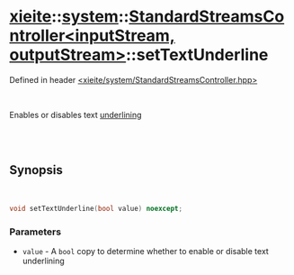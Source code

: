 # [xieite](../../xieite.md)::[system](../../system.md)::[StandardStreamsController<inputStream, outputStream>](../StandardStreamsController.md)::setTextUnderline
Defined in header [<xieite/system/StandardStreamsController.hpp>](../../../include/xieite/system/StandardStreamsController.hpp)

<br/>

Enables or disables text <u>underlining</u>

<br/><br/>

## Synopsis

<br/>

```cpp
void setTextUnderline(bool value) noexcept;
```
### Parameters
- `value` - A `bool` copy to determine whether to enable or disable text underlining
